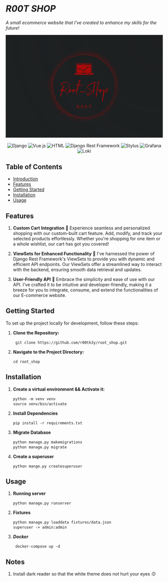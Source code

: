  # *R00T SHOP*

*A small ecommerce website that I've created to enhance my skills for the future!*




<p align="center">
  <img src="logo_md.png" width="660" height="" alt="R00TK3Y">
</p>


<div style="text-align: center;">
  <img src="https://img.shields.io/badge/Django-3.x-092E20?style=for-the-badge&logo=django&logoColor=white" alt="Django">
  <img src="https://img.shields.io/badge/Vue.js-2.x-4FC08D?style=for-the-badge&logo=vue.js&logoColor=white" alt="Vue.js">
  <img src="https://img.shields.io/badge/HTML-E34F26?style=for-the-badge&logo=html5&logoColor=white" alt="HTML">
  <img src="https://img.shields.io/badge/Django%20Rest%20Framework-3.x-092E20?style=for-the-badge&logo=django&logoColor=white" alt="Django Rest Framework">
  <img src="https://img.shields.io/badge/Stylus-0.x-FF6347?style=for-the-badge&logo=stylus&logoColor=white" alt="Stylus">
  <img src="https://img.shields.io/badge/Grafana-8.x-F46800?style=for-the-badge&logo=grafana&logoColor=white" alt="Grafana">
  <img src="https://img.shields.io/badge/Loki-2.x-FF5722?style=for-the-badge&logo=loki&logoColor=white" alt="Loki">
</div>


## Table of Contents

- [Introduction](#r00t-shop)
- [Features](#features)
- [Getting Started](#getting-started)
- [Installation](#installation)
- [Usage](#usage)




## Features

1. **Custom Cart Integration** 🛒
   Experience seamless and personalized shopping with our custom-built cart feature. Add, modify, and track your selected products effortlessly. Whether you're shopping for one item or a whole wishlist, our cart has got you covered!

2. **ViewSets for Enhanced Functionality** 🚀
   I've harnessed the power of Django Rest Framework's ViewSets to provide you with dynamic and efficient API endpoints. Our ViewSets offer a streamlined way to interact with the backend, ensuring smooth data retrieval and updates.

3. **User-Friendly API** 🤝
   Embrace the simplicity and ease of use with our API. I've crafted it to be intuitive and developer-friendly, making it a breeze for you to integrate, consume, and extend the functionalities of our E-commerce website. 


## Getting Started

To set up the project locally for development, follow these steps:

1. **Clone the Repository:**
   ````
    git clone https://github.com/r00tk3y/root_shop.git
   ````

2. **Navigate to the Project Directory:**
    ````
    cd root_shop
    ````

## Installation

1. **Create a virtual environment && Activate it:**
     ```
     python -m venv venv 
     source venv/bin/activate
    ```

2. **Install Dependencies**
    ```
    pip install -r requirements.txt
    ```
3.  **Migrate Database**
    ```
    python manage.py makemigrations
    python manage.py migrate
    ```
4. **Create a superuser**
   ```
   python mange.py createsuperuser
   ```

## Usage
1. **Running server**
   ```
   python manage.py runserver
   ```
2. **Fixtures**
   ```
   python manage.py loaddata fixtures/data.json
   superuser -> admin:admin
   ```
3. ***Docker***
   ```
    docker-compose up -d
   ```


## Notes
1. Install dark reader so that the white theme does not hurt your eyes :D
